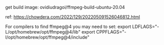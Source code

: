 get build image: ovidiudragoi/ffmpeg-build-ubuntu-20.04

ref: https://chowdera.com/2022/129/202205091526046812.html

For compilers to find ffmpeg@4 you may need to set:
export LDFLAGS="-L/opt/homebrew/opt/ffmpeg@4/lib"
export CPPFLAGS="-I/opt/homebrew/opt/ffmpeg@4/include"
